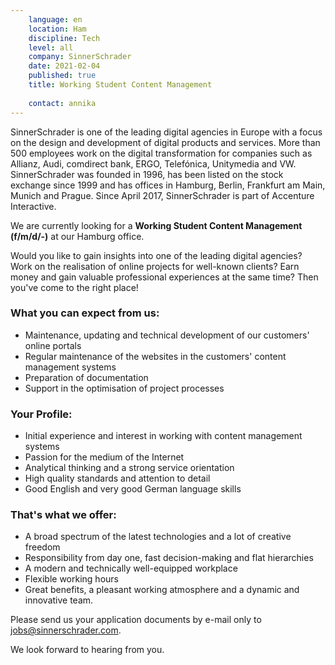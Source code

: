 ```yaml
---
    language: en
    location: Ham
    discipline: Tech
    level: all
    company: SinnerSchrader
    date: 2021-02-04
    published: true
    title: Working Student Content Management
     
    contact: annika
---
```


SinnerSchrader is one of the leading digital agencies in Europe with a focus on the design and development of digital products and services. More than 500 employees work on the digital transformation for companies such as Allianz, Audi, comdirect bank, ERGO, Telefónica, Unitymedia and VW. SinnerSchrader was founded in 1996, has been listed on the stock exchange since 1999 and has offices in Hamburg, Berlin, Frankfurt am Main, Munich and Prague. Since April 2017, SinnerSchrader is part of Accenture Interactive.

We are currently looking for a **Working Student Content Management (f/m/d/-)** at our Hamburg office.

Would you like to gain insights into one of the leading digital agencies? Work on the realisation of online projects for well-known clients? Earn money and gain valuable professional experiences at the same time? Then you've come to the right place! 

### What you can expect from us:

- Maintenance, updating and technical development of our customers' online portals 
- Regular maintenance of the websites in the customers' content management systems
- Preparation of documentation
- Support in the optimisation of project processes

### Your Profile:

- Initial experience and interest in working with content management systems
- Passion for the medium of the Internet
- Analytical thinking and a strong service orientation
- High quality standards and attention to detail
- Good English and very good German language skills

### That's what we offer:

- A broad spectrum of the latest technologies and a lot of creative freedom 
- Responsibility from day one, fast decision-making and flat hierarchies
- A modern and technically well-equipped workplace 
- Flexible working hours
- Great benefits, a pleasant working atmosphere and a dynamic and innovative team.

Please send us your application documents by e-mail only to <jobs@sinnerschrader.com>. 

We look forward to hearing from you.

